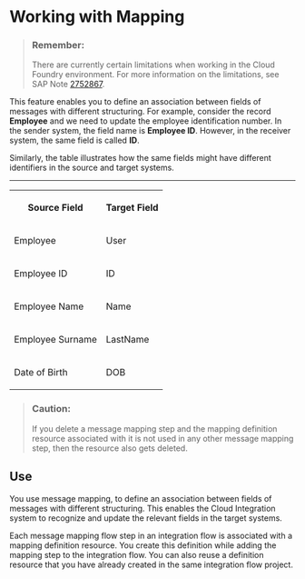 <!-- loio68d816a062484e13b5ae72ece1044e79 -->

# Working with Mapping

> ### Remember:  
> There are currently certain limitations when working in the Cloud Foundry environment. For more information on the limitations, see SAP Note [2752867](https://me.sap.com/notes/2752867).

This feature enables you to define an association between fields of messages with different structuring. For example, consider the record **Employee** and we need to update the employee identification number. In the sender system, the field name is **Employee ID**. However, in the receiver system, the same field is called **ID**.

Similarly, the table illustrates how the same fields might have different identifiers in the source and target systems.

****


<table>
<tr>
<th valign="top">

Source Field



</th>
<th valign="top">

Target Field



</th>
</tr>
<tr>
<td valign="top">

Employee



</td>
<td valign="top">

User



</td>
</tr>
<tr>
<td valign="top">

Employee ID



</td>
<td valign="top">

ID



</td>
</tr>
<tr>
<td valign="top">

Employee Name



</td>
<td valign="top">

Name



</td>
</tr>
<tr>
<td valign="top">

Employee Surname



</td>
<td valign="top">

LastName



</td>
</tr>
<tr>
<td valign="top">

Date of Birth



</td>
<td valign="top">

DOB



</td>
</tr>
</table>

> ### Caution:  
> If you delete a message mapping step and the mapping definition resource associated with it is not used in any other message mapping step, then the resource also gets deleted.



<a name="loio68d816a062484e13b5ae72ece1044e79__section_pfdb_ms3_222_sfb"/>

## Use

You use message mapping, to define an association between fields of messages with different structuring. This enables the Cloud Integration system to recognize and update the relevant fields in the target systems.

Each message mapping flow step in an integration flow is associated with a mapping definition resource. You create this definition while adding the mapping step to the integration flow. You can also reuse a definition resource that you have already created in the same integration flow project.

